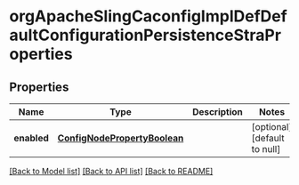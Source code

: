 # orgApacheSlingCaconfigImplDefDefaultConfigurationPersistenceStraProperties

## Properties
Name | Type | Description | Notes
------------ | ------------- | ------------- | -------------
**enabled** | [**ConfigNodePropertyBoolean**](ConfigNodePropertyBoolean.md) |  | [optional] [default to null]

[[Back to Model list]](../README.md#documentation-for-models) [[Back to API list]](../README.md#documentation-for-api-endpoints) [[Back to README]](../README.md)



